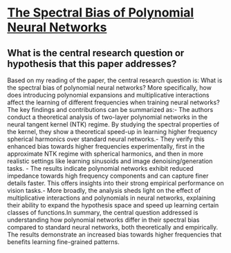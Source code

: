 # [The Spectral Bias of Polynomial Neural Networks](https://arxiv.org/abs/2202.13473v1)

## What is the central research question or hypothesis that this paper addresses?

Based on my reading of the paper, the central research question is: What is the spectral bias of polynomial neural networks? More specifically, how does introducing polynomial expansions and multiplicative interactions affect the learning of different frequencies when training neural networks?The key findings and contributions can be summarized as:- The authors conduct a theoretical analysis of two-layer polynomial networks in the neural tangent kernel (NTK) regime. By studying the spectral properties of the kernel, they show a theoretical speed-up in learning higher frequency spherical harmonics over standard neural networks.- They verify this enhanced bias towards higher frequencies experimentally, first in the approximate NTK regime with spherical harmonics, and then in more realistic settings like learning sinusoids and image denoising/generation tasks. - The results indicate polynomial networks exhibit reduced impedance towards high frequency components and can capture finer details faster. This offers insights into their strong empirical performance on vision tasks.- More broadly, the analysis sheds light on the effect of multiplicative interactions and polynomials in neural networks, explaining their ability to expand the hypothesis space and speed up learning certain classes of functions.In summary, the central question addressed is understanding how polynomial networks differ in their spectral bias compared to standard neural networks, both theoretically and empirically. The results demonstrate an increased bias towards higher frequencies that benefits learning fine-grained patterns.
